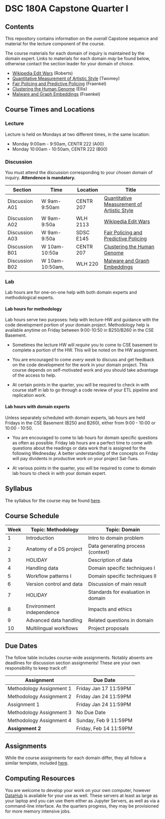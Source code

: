 # DSC 180A Capstone Quarter I

## Contents

This repository contains information on the *overall* Capstone
sequence and material for the lecture component of the course.

The course materials for each domain of inquiry is maintained by the
domain expert. Links to materials for each domain *may* be found
below, otherwise contact the section leader for your domain of choice.

* [Wikipedia Edit Wars](https://github.com/KengChiChang/DSC180A-Wiki-War) (Roberts)
* [Quantitative Measurement of Artistic Style](https://github.com/roberttwomey/DSC180A-Quantifying-Style) (Twomey)
* [Fair Policing and Predictive Policing](https://github.com/afraenkel/DSC180A-Fair-Policing) (Fraenkel)
* [Clustering the Human Genome](https://github.com/ShanEllis/Genetic-Variation) (Ellis)
* [Malware and Graph Embeddings](https://github.com/afraenkel/DSC180A-Malware) (Fraenkel)

## Course Times and Locations

### Lecture

Lecture is held on Mondays at two different times, in the same location:

* Monday 9:00am - 9:50am, CENTR 222 (A00)
* Monday 10:00am - 10:50am, CENTR 222 (B00)

### Discussion

You must attend the discussion corresponding to your chosen domain of
inquiry. **Attendence is mandatory.**

|Section|Time|Location|Title|
|---|---|---|---|
|Discussion A01|W 9am-9:50am|CENTR 207|[Quantitative Measurement of Artistic Style](https://github.com/roberttwomey/DSC180A-Quantifying-Style)|
|Discussion A02|W 9am-9:50a|WLH 2113|[Wikipedia Edit Wars](https://github.com/KengChiChang/DSC180A-Wiki-War)|
|Discussion A03|W 9am-9:50a|SDSC E145|[Fair Policing and Predictive Policing](https://github.com/afraenkel/DSC180A-Fair-Policing)|
|Discussion B01|W 10am-10:50a|CENTR 207|[Clustering the Human Genome](https://github.com/ShanEllis/Genetic-Variation)|
|Discussion B02|W 10am-10:50am,|WLH 220|[Malware and Graph Embeddings](https://github.com/afraenkel/DSC180A-Malware)|

### Lab

Lab hours are for one-on-one help with both domain experts and
methodological experts. 

#### Lab hours for methodology 

Lab hours serve two purposes: help with lecture-HW and guidance with
the code development portion of your domain project. Methodology help
is available anytime on Friday between 9:00-10:50 in B250/B260 in the
CSE Basement.

* Sometimes the lecture HW will *require* you to come to CSE basement
  to complete a portion of the HW. This will be noted on the HW
  assignment.
  
* You are encouraged to come *every week* to discuss and get feedback
  on the code development for the work in your domain project. This
  course depends on self-motivated work and you should take advantage
  of the access to help.
  
* At certain points in the quarter, you will be required to check in
  with course staff in lab to go through a code review of your
  ETL pipeline and replication work.
  
#### Lab hours with domain experts

Unless separately scheduled with domain experts, lab hours are held
Fridays in the CSE Basement (B250 and B260), either from 9:00 - 10:00
or 10:00 - 10:50.

* You are encouraged to come to lab hours for domain specific
  questions as often as possible. Friday lab hours are a perfect time
  to come with questions about the readings or data work that is
  assigned for the following Wednesday. A better understanding of the
  concepts on Friday will pay dividents in productive work on your
  project Sat-Tues.
  
* At various points in the quarter, you will be required to come to
  domain lab hours to check in with your domain expert.

## Syllabus

The syllabus for the course may be found [here](syllabus.md).

## Course Schedule

|Week|Topic: Methodology|Topic: Domain|
|---|---|---|
|1|Introduction|Intro to domain problem|
|2|Anatomy of a DS project|Data generating process (context)|
|3|HOLIDAY|Description of data|
|4|Handling data|Domain specific techniques I|
|5|Workflow patterns I|Domain specific techniques II|
|6|Version control and data|Discussion of main result|
|7|HOLIDAY|Standards for evaluation in domain|
|8|Environment independence|Impacts and ethics|
|9|Advanced data handling|Related questions in domain|
|10|Multilingual workflows|Project proposals|

## Due Dates

The follow table includes course-wide assignments. Notably absents are
deadlines for discussion section assignments! These are your own
responsibility to keep track of!

|Assignment|Due Date|
|---|---|
|Methodology Assignment 1|Friday Jan 17 11:59PM|
|Methodology Assignment 2|Friday Jan 24 11:59PM|
|Assignment 1|Friday Jan 24 11:59PM|
|Methodology Assignment 3|No Due Date|
|Methodology Assignment 4|Sunday, Feb 9 11:59PM|
|**Assignment 2**|Friday, Feb 14 11:59PM|

## Assignments

While the course assignments for each domain differ, they all follow a
similar template, included [here](assignment-templates.md).

## Computing Resources

You are welcome to develop your work on your own computer, however
[DataHub](https://datahub.ucsd.edu/) is available for your use as
well. These servers at least as large as your laptop and you can use
them either as Jupyter Servers, as well as via a command-line
interface. As the quarters progress, they may be provisioned for more
memory intensive jobs.
